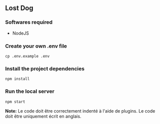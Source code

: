 ## Lost Dog

### Softwares required
- NodeJS
 
### Create your own .env file
```
cp .env.example .env
```

### Install the project dependencies
```
npm install
```

### Run the local server
```
npm start
```

**Note:** Le code doit être correctement indenté à l'aide de plugins. Le code doit être uniquement écrit en anglais.
